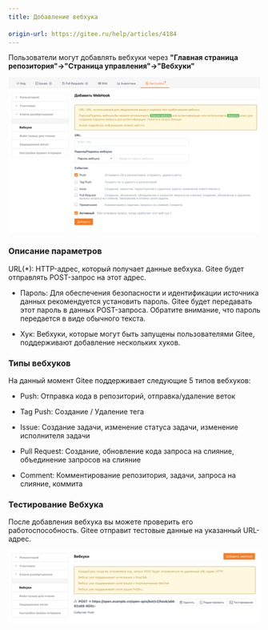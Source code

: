 ```yaml
---
title: Добавление вебхука

origin-url: https://gitee.ru/help/articles/4184
---
```


Пользователи могут добавлять вебхуки через **"Главная страница репозитория"->"Страница управления"->"Вебхуки"**

![](how-to-add-webhook.assets/image.png)

### Описание параметров

URL(*): HTTP-адрес, который получает данные вебхука. Gitee будет отправлять POST-запрос на этот адрес.

- Пароль: Для обеспечения безопасности и идентификации источника данных рекомендуется установить пароль. Gitee будет передавать этот пароль в данных POST-запроса. Обратите внимание, что пароль передается в виде обычного текста.

- Хук: Вебхуки, которые могут быть запущены пользователями Gitee, поддерживают добавление нескольких хуков.

### Типы вебхуков

На данный момент Gitee поддерживает следующие 5 типов вебхуков:

- Push: Отправка кода в репозиторий, отправка/удаление веток

- Tag Push: Создание / Удаление тега

- Issue: Создание задачи, изменение статуса задачи, изменение исполнителя задачи

- Pull Request: Создание, обновление кода запроса на слияние, объединение запросов на слияние

- Comment: Комментирование репозитория, задачи, запроса на слияние, коммита

### Тестирование Вебхука

После добавления вебхука вы можете проверить его работоспособность. Gitee отправит тестовые данные на указанный URL-адрес.

![](how-to-add-webhook.assets/image-1.png)
